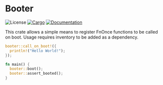 # Booter

![License](https://img.shields.io/badge/license-MIT-green.svg)
[![Cargo](https://img.shields.io/crates/v/booter.svg)](https://crates.io/crates/booter)
[![Documentation](https://docs.rs/booter/badge.svg)](https://docs.rs/booter)

This crate allows a simple means to register FnOnce functions to be called on boot. Usage requires inventory to be added as a dependency.

```rust
booter::call_on_boot!({
  println!("Hello World!");
});

fn main() {
  booter::boot();
  booter::assert_booted();
}
```
